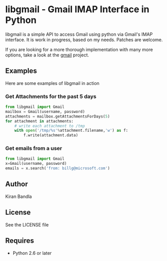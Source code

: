# libgmail - Gmail IMAP Interface in Python
libgmail is a simple API to access Gmail using python via Gmail's IMAP interface.
It is work in progress, based on my needs. Patches are welcome. 

If you are looking for a more thorough implementation with many more options, 
take a look at the [gmail](https://github.com/charlierguo/gmail) project.

## Examples
Here are some examples of libgmail in action

### Get Attachments for the past 5 days
```python
from libgmail import Gmail
mailbox = Gmail(username, password)
attachments = mailbox.getAttachmentsForDays(5)
for attachment in attachments:
    # write each attachment to /tmp
    with open('/tmp/%s'%attachment.filename,'w') as f:
        f.write(attachment.data)
```

### Get emails from a user
```python
from libgmail import Gmail
x=Gmail(username, password)
emails = x.search('from: billg@microsoft.com')
```

## Author
Kiran Bandla

## License
See the LICENSE file

## Requires
* Python 2.6 or later
